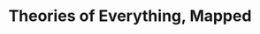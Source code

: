 ---
post_id:    F2015015
title:      "Theories of Everything, Mapped"
tagline:    "(Visualization Designer &amp; Developer) An interactive visualization of the deepest mysteries at the frontier of fundamental physics, and the most promising ideas put forth to solve them."
post_path:  quanta-magazine-physics-map
perm:       https://www.quantamagazine.org/frontier-of-physics-interactive-map-20150803/
external:   true
tags:
  - client
---